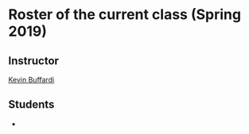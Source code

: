 # Roster of the current class (Spring 2019)

## Instructor

[Kevin Buffardi](https://github.com/kbuffardi)

## Students

* 
